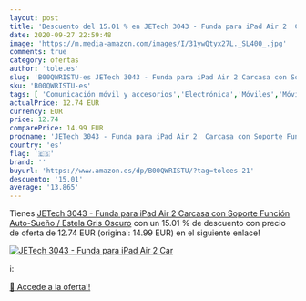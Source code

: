 ```yaml
---
layout: post
title: 'Descuento del 15.01 % en JETech 3043 - Funda para iPad Air 2  Car'
date: 2020-09-27 22:59:48
image: 'https://m.media-amazon.com/images/I/31ywQtyx27L._SL400_.jpg'
comments: true
category: ofertas
author: 'tole.es'
slug: 'B00QWRISTU-es JETech 3043 - Funda para iPad Air 2 Carcasa con Soporte...'
sku: 'B00QWRISTU-es'
tags: [ 'Comunicación móvil y accesorios','Electrónica','Móviles','Móviles y smartphones libres','ipad', ]
actualPrice: 12.74 EUR
currency: EUR
price: 12.74
comparePrice: 14.99 EUR
prodname: 'JETech 3043 - Funda para iPad Air 2  Carcasa con Soporte Función  Auto-Sueño / Estela  Gris Oscuro'
country: 'es'
flag: '🇪🇸'
brand: ''
buyurl: 'https://www.amazon.es/dp/B00QWRISTU/?tag=tolees-21'
descuento: '15.01'
average: '13.865'
---
```


Tienes [JETech 3043 - Funda para iPad Air 2  Carcasa con Soporte Función  Auto-Sueño / Estela  Gris Oscuro](https://www.amazon.es/dp/B00QWRISTU/?tag=tolees-21) con un 15.01 % de descuento con precio de oferta de 12.74 EUR (original: 14.99 EUR) en el siguiente enlace!

[![JETech 3043 - Funda para iPad Air 2  Car](https://m.media-amazon.com/images/I/31ywQtyx27L._SL400_.jpg)](https://www.amazon.es/dp/B00QWRISTU/?tag=tolees-21)

ℹ️:


[🛒 Accede a la oferta!!](https://www.amazon.es/dp/B00QWRISTU/?tag=tolees-21)
